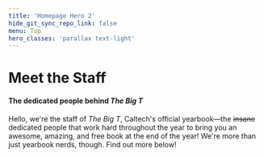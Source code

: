 ```yaml
---
title: 'Homepage Hero 2'
hide_git_sync_repo_link: false
menu: Top
hero_classes: 'parallax text-light'
---
```


# Meet the Staff

#### The dedicated people behind _The Big T_

Hello, we're the staff of _The Big T_, Caltech's official yearbook—the ~~insane~~ dedicated people that work hard throughout the year to bring you an awesome, amazing, and free book at the end of the year! We're more than just yearbook nerds, though. Find out more below!

